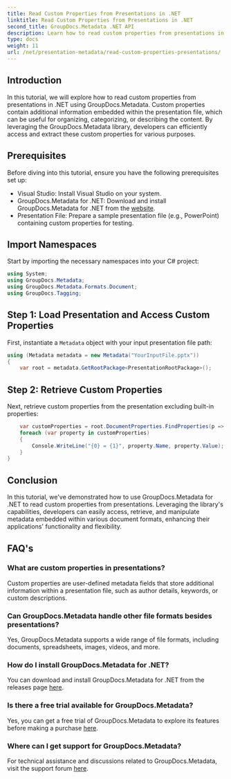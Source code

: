 ```yaml
---
title: Read Custom Properties from Presentations in .NET
linktitle: Read Custom Properties from Presentations in .NET
second_title: GroupDocs.Metadata .NET API
description: Learn how to read custom properties from presentations in .NET using GroupDocs.Metadata. Access and retrieve metadata efficiently.
type: docs
weight: 11
url: /net/presentation-metadata/read-custom-properties-presentations/
---
```

## Introduction
In this tutorial, we will explore how to read custom properties from presentations in .NET using GroupDocs.Metadata. Custom properties contain additional information embedded within the presentation file, which can be useful for organizing, categorizing, or describing the content. By leveraging the GroupDocs.Metadata library, developers can efficiently access and extract these custom properties for various purposes.
## Prerequisites
Before diving into this tutorial, ensure you have the following prerequisites set up:
- Visual Studio: Install Visual Studio on your system.
- GroupDocs.Metadata for .NET: Download and install GroupDocs.Metadata for .NET from the [website](https://releases.groupdocs.com/metadata/net/).
- Presentation File: Prepare a sample presentation file (e.g., PowerPoint) containing custom properties for testing.

## Import Namespaces
Start by importing the necessary namespaces into your C# project:
```csharp
using System;
using GroupDocs.Metadata;
using GroupDocs.Metadata.Formats.Document;
using GroupDocs.Tagging;
```
## Step 1: Load Presentation and Access Custom Properties
First, instantiate a `Metadata` object with your input presentation file path:
```csharp
using (Metadata metadata = new Metadata("YourInputFile.pptx"))
{
    var root = metadata.GetRootPackage<PresentationRootPackage>();
```
## Step 2: Retrieve Custom Properties
Next, retrieve custom properties from the presentation excluding built-in properties:
```csharp
    var customProperties = root.DocumentProperties.FindProperties(p => !p.Tags.Contains(Tags.Document.BuiltIn));
    foreach (var property in customProperties)
    {
        Console.WriteLine("{0} = {1}", property.Name, property.Value);
    }
}
```

## Conclusion
In this tutorial, we've demonstrated how to use GroupDocs.Metadata for .NET to read custom properties from presentations. Leveraging the library's capabilities, developers can easily access, retrieve, and manipulate metadata embedded within various document formats, enhancing their applications' functionality and flexibility.

## FAQ's
### What are custom properties in presentations?
Custom properties are user-defined metadata fields that store additional information within a presentation file, such as author details, keywords, or custom descriptions.
### Can GroupDocs.Metadata handle other file formats besides presentations?
Yes, GroupDocs.Metadata supports a wide range of file formats, including documents, spreadsheets, images, videos, and more.
### How do I install GroupDocs.Metadata for .NET?
You can download and install GroupDocs.Metadata for .NET from the releases page [here](https://releases.groupdocs.com/metadata/net/).
### Is there a free trial available for GroupDocs.Metadata?
Yes, you can get a free trial of GroupDocs.Metadata to explore its features before making a purchase [here](https://releases.groupdocs.com/).
### Where can I get support for GroupDocs.Metadata?
For technical assistance and discussions related to GroupDocs.Metadata, visit the support forum [here](https://forum.groupdocs.com/c/metadata/14).
